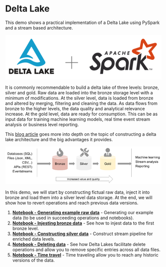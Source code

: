 # Delta Lake

This demo shows a practical implementation of a Delta Lake using PySpark and a stream based architecture.

![delta_lake_logo](images/delta_lake_logos.png)

It is commonly recommendable to build a delta lake of three levels: bronze, silver and gold. Raw data are loaded into the bronze storage level with a minimum of modifications. At the silver level, data is loaded from bronze and altered by merging, filtering and cleaning the data. As data flows from bronze to the higher levels, the data quality and analytical relevance increase. At the gold level, data are ready for consumption. This can be as input data for training  machine learning models, real time event stream analysis or business level reporting.

This [blog article](https://blogg.kantega.no/delta-lake-arkitektur-datalagring-analyse/) goes more into depth on the topic of constructing a delta lake architecture and the big advantages it provides.

![Deltalake](images/delta_lake.png)

In this demo, we will start by constructing fictual raw data, inject it into bronze and load them into a silver level data storage. At the end, we will show how to revert operations and reach previous data versions.

1. [**Notebook - Generating example raw data**](/notebooks/delta_demo/generate_raw.py) - Generating our example data (to be used in succeeding operations and notebooks).
1. [**Notebook - Injesting bronze data**](/notebooks/delta_demo/bronzing.py) - See how to injest data to the first bronze level.
1. [**Notebook - Constructing silver data**](/notebooks/delta_demo/silvering.py) - Construct stream pipeline for enriched data levels.
1. [**Notebook - Deleting data**](/notebooks/delta_demo/delete.py) - See how Delta Lakes facilitate delete operations and allow you to remove specific entries across all data files.
1. [**Notebook - Time travel**](/notebooks/delta_demo/time_travel.py) - Time traveling allow you to reach any historic versions of the data.
